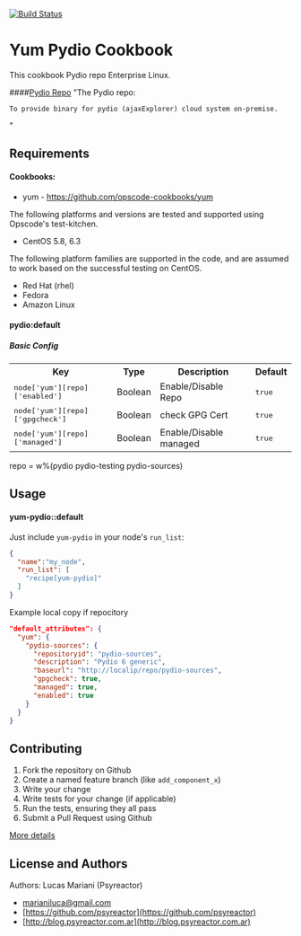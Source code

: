 [![Build Status](https://travis-ci.org/psyreactor/yum-pydio-cookbook.svg?branch=master)](https://travis-ci.org/psyreactor/yum-pydio-cookbook)

Yum Pydio Cookbook
===============

This cookbook Pydio repo Enterprise Linux.

####[Pydio Repo](http://www.pyd.io)
"The Pydio repo:

    To provide binary for pydio (ajaxExplorer) cloud system on-premise.
"

Requirements
------------
#### Cookbooks:

- yum - https://github.com/opscode-cookbooks/yum

The following platforms and versions are tested and supported using Opscode's test-kitchen.

- CentOS 5.8, 6.3

The following platform families are supported in the code, and are assumed to work based on the successful testing on CentOS.


- Red Hat (rhel)
- Fedora
- Amazon Linux

#### pydio:default
##### Basic Config
<table>
  <tr>
    <th>Key</th>
    <th>Type</th>
    <th>Description</th>
    <th>Default</th>
  </tr>
  <tr>
    <td><tt>node['yum'][repo]['enabled']</tt></td>
    <td>Boolean</td>
    <td>Enable/Disable Repo</td>
    <td><tt>true</tt></td>
  </tr>
  <tr>
    <td><tt>node['yum'][repo]['gpgcheck']</tt></td>
    <td>Boolean</td>
    <td>check GPG Cert</td>
    <td><tt>true</tt></td>
  </tr>
  <tr>
    <td><tt>node['yum'][repo]['managed']</tt></td>
    <td>Boolean</td>
    <td>Enable/Disable managed</td>
    <td><tt>true</tt></td>
  </tr>
</table>

repo = w%(pydio pydio-testing pydio-sources)

Usage
-----
#### yum-pydio::default
Just include `yum-pydio` in your node's `run_list`:

```json
{
  "name":"my_node",
  "run_list": [
    "recipe[yum-pydio]"
  ]
}
```

Example local copy if repocitory

```json
"default_attributes": {
  "yum": {
    "pydio-sources": {
      "repositoryid": "pydio-sources",
      "description": "Pydio 6 generic",
      "baseurl": "http://localip/repo/pydio-sources",
      "gpgcheck": true,
      "managed": true,
      "enabled": true
    }
  }
}
```

Contributing
------------

1. Fork the repository on Github
2. Create a named feature branch (like `add_component_x`)
3. Write your change
4. Write tests for your change (if applicable)
5. Run the tests, ensuring they all pass
6. Submit a Pull Request using Github

[More details](https://github.com/psyreactor/yum-pydio-cookbook/blob/master/CONTRIBUTING.md)

License and Authors
-------------------
Authors:
Lucas Mariani (Psyreactor)
- [marianiluca@gmail.com](mailto:marianiluca@gmail.com)
- [https://github.com/psyreactor](https://github.com/psyreactor)
- [http://blog.psyreactor.com.ar](http://blog.psyreactor.com.ar)

